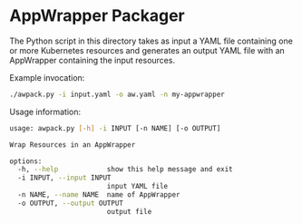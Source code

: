 # AppWrapper Packager

The Python script in this directory takes as input a YAML file
containing one or more Kubernetes resources and generates
an output YAML file with an AppWrapper containing the input
resources.

Example invocation:
```sh
./awpack.py -i input.yaml -o aw.yaml -n my-appwrapper
```

Usage information:
```sh
usage: awpack.py [-h] -i INPUT [-n NAME] [-o OUTPUT]

Wrap Resources in an AppWrapper

options:
  -h, --help            show this help message and exit
  -i INPUT, --input INPUT
                        input YAML file
  -n NAME, --name NAME  name of AppWrapper
  -o OUTPUT, --output OUTPUT
                        output file
```

